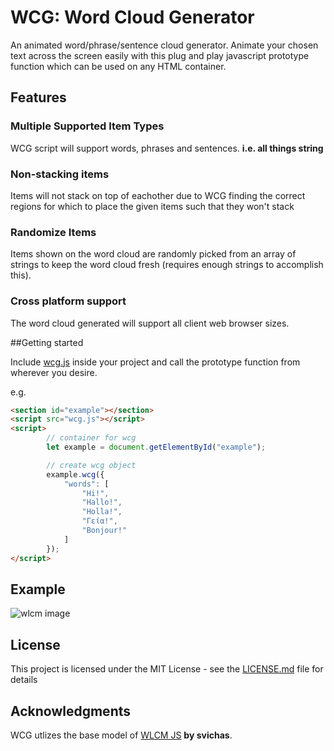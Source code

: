 # WCG: Word Cloud Generator

An animated word/phrase/sentence cloud generator. Animate your chosen text across the screen easily with this plug and play javascript prototype function which can be used on any HTML container.

## Features

### Multiple Supported Item Types
WCG script will support words, phrases and sentences. **i.e. all things string**

### Non-stacking items
Items will not stack on top of eachother due to WCG finding the correct regions for which to place the given items such that they won't stack

### Randomize Items
Items shown on the word cloud are randomly picked from an array of strings to keep the word cloud fresh (requires enough strings to accomplish this).

### Cross platform support
The word cloud generated will support all client web browser sizes.

##Getting started

Include [wcg.js](wcg.js) inside your project and call the prototype function from wherever you desire.

e.g.

```html
<section id="example"></section>
<script src="wcg.js"></script>
<script>
		// container for wcg
		let example = document.getElementById("example");

		// create wcg object
		example.wcg({
			"words": [
				"Hi!",
				"Hallo!",
				"Holla!",
				"Γεία!",
				"Bonjour!"
			]
		});
</script>
```

## Example
<img src="wlcm.png" alt="wlcm image">

## License

This project is licensed under the MIT License - see the [LICENSE.md](LICENSE.md) file for details

## Acknowledgments

WCG utlizes the base model of  [WLCM JS](https://github.com/svichas/wlcm) **by svichas**.
